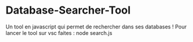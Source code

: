 # Database-Searcher-Tool
Un tool en javascript qui permet de rechercher dans ses databases !
Pour lancer le tool sur vsc faites : node search.js
